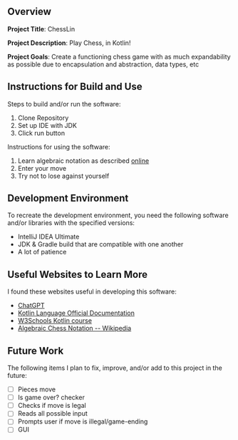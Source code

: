 ## Overview

**Project Title**: ChessLin

**Project Description**: Play Chess, in Kotlin!

**Project Goals**: Create a functioning chess game with as much expandability as possible due to encapsulation and abstraction, data types, etc

## Instructions for Build and Use

Steps to build and/or run the software:

1. Clone Repository
2. Set up IDE with JDK
3. Click run button


Instructions for using the software:

1. Learn algebraic notation as described [online](https://en.wikipedia.org/wiki/Algebraic_notation_(chess))
2. Enter your move
3. Try not to lose against yourself


## Development Environment

To recreate the development environment, you need the following software and/or libraries with the specified versions:

* IntelliJ IDEA Ultimate
* JDK & Gradle build that are compatible with one another
* A lot of patience

## Useful Websites to Learn More

I found these websites useful in developing this software:

* [ChatGPT](chatgpt.com)
* [Kotlin Language Official Documentation](https://kotlinlang.org/docs/home.html)
* [W3Schools Kotlin course](https://www.w3schools.com/kotlin/index.php)
* [Algebraic Chess Notation -- Wikipedia](https://en.wikipedia.org/wiki/Algebraic_notation_(chess))

## Future Work

The following items I plan to fix, improve, and/or add to this project in the future:

* [ ] Pieces move
* [ ] Is game over? checker
* [ ] Checks if move is legal
* [ ] Reads all possible input
* [ ] Prompts user if move is illegal/game-ending
* [ ] GUI